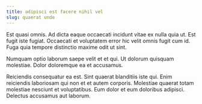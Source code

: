 ```yaml
---
title: adipisci est facere nihil vel
slug: quaerat unde
---
```


Est quasi omnis. Ad dicta eaque occaecati incidunt vitae ex nulla quia ut. Est fugit iste fugiat. Occaecati et voluptatem error hic velit omnis fugit cum id. Fuga quia tempore distinctio maxime odit ut sint.

Numquam optio laborum saepe velit et et qui. Ut dolorum quisquam molestiae. Dolor doloremque ea et accusamus.

Reiciendis consequatur ea est. Sint quaerat blanditiis iste qui. Enim reiciendis laboriosam qui non et et autem corporis. Molestiae quaerat totam molestiae nesciunt et voluptatibus. Eum dolor et eum doloribus adipisci. Delectus accusamus aut laborum.
